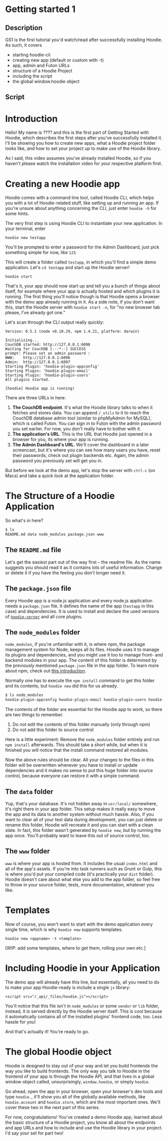 # Getting started 1

## Description

GS1 is the first tutorial you'd watch/read after successfully installing Hoodie. As such, it covers

- starting hoodie-cli
- creating new app (default or custom with -t)
- app, admin and Futon URLs
- structure of a Hoodie Project
- including the script
- the global window.hoodie object

## Script

# Introduction

Hello! My name is ???? and this is the first part of Getting Started with Hoodie, which describes the first steps after you've successfully installed it. I'll be showing you how to create new apps, what a Hoodie project folder looks like, and how to set your project up to make use of the Hoodie library.

As I said, this video assumes you've already installed Hoodie, so if you haven't please watch the installation video for your respective platform first.

# Creating a new Hoodie app

Hoodie comes with a command line tool, called Hoodie CLI, which helps you with a lot of Hoodie-related stuff, like setting up and running an app. If you're unsure about anything concerning the CLI, just enter `hoodie -h` for some hints.

The very first step is using Hoodie CLI to instantiate your new application. In your terminal, enter

`hoodie new testapp`

You'll be prompted to enter a password for the Admin Dashboard, just pick something simple for now, like `123`.

This will create a folder called `testapp`, in which you'll find a simple demo application. Let's `cd testapp` and start up the Hoodie server!

`hoodie start`

That's it, your app should now start up and tell you a bunch of things about itself, for example where your app is actually hosted and which plugins it is running. The first thing you'll notice though is that Hoodie opens a browser with the demo app already running in it. As a side note, if you don't want this, start the Hoodie server with `hoodie start -n`, for "no new browser tab please, I've already got one."

Let's scan through the CLI output really quickly:

    Version: 0.5.1 (node v0.10.29, npm 1.4.21, platform: darwin)

    Initializing...
    CouchDB started: http://127.0.0.1:6098
    Waiting for CouchDB [---*--] SUCCESS
    prompt: Please set an admin password :
    WWW:    http://127.0.0.1:6096
    Admin:  http://127.0.0.1:6097
    Starting Plugin: 'hoodie-plugin-appconfig'
    Starting Plugin: 'hoodie-plugin-email'
    Starting Plugin: 'hoodie-plugin-users'
    All plugins started.

    [hoodie] Hoodie app is running!

There are three URLs in here:

1. __The CouchDB endpoint__. It's what the Hoodie library talks to when it fetches and stores data. You can append `/_utils` to it to reach the CouchDB database admin tool (similar to phpMyAdmin for MySQL), which is called Futon. You can sign in to Futon with the admin password you set earlier. For now, you don't really have to bother with it.
2. __The application's URL__. This is the URL that Hoodie just opened in a browser for you, its where your app is running.
3. __The Admin Dashboard's URL__. We'll cover the dashboard in a later screencast, but it's where you can see how many users you have, reset their passwords, check out plugin backends etc. Again, the admin password you previously set will get you in.

But before we look at the demo app, let's stop the server with `ctrl-c` (on Macs) and take a quick look at the application folder.

# The Structure of a Hoodie Application

So what's in here?

```bash
$ ls
README.md data node_modules package.json www
```

## The `README.md` file

Let's get the easiest part out of the way first – the readme file.
As the name suggests you should read it as it contains lots of useful information. Change or delete it if you have the feeling you don't longer need it.

## The `package.json` file

Every Hoodie app is a node.js application and every node.js application needs a `package.json` file. It defines the name of the app (`testapp` in this case) and dependencies. It is used to install and declare the used versions of [`hoodie-server`](https://github.com/hoodiehq/hoodie-server) and all core plugins.

## The `node_modules` folder

`node_modules`, if you're unfamiliar with it, is where npm, the package management system for Node, keeps all its files. Hoodie uses it to manage its plugins and dependencies, and you might use it too to manage front- and backend modules in your app. The content of this folder is determined by the previously mentioned `package.json` file in the app folder. To learn more about npm, check out [this introduction](#).

Normally one has to execute the `npm install` command to get this folder and its contents, but `hoodie new` did this for us already.

```bash
$ ls node_modules
hoodie-plugin-appconfig hoodie-plugin-email hoodie-plugin-users hoodie-server
```

The contents of the folder are essential for the Hoodie app to work, so there are two things to remember.

1. Do not edit the contents of this folder manually (only through npm)
2. Do not add this folder to source control

Here is a little experiment: Remove the `node_modules` folder entirely and run `npm install` afterwards. This should take a short while, but when it is finished you will notice that the install command restored all modules.

Now the above rules should be clear. All your changes to the files in this folder will be overwritten whenever you have to install or update dependencies and it makes no sense to put this huge folder into source control, because everyone can restore it with a simple command.

## The `data` folder

Yup, that's your database. It's not hidden away in `usr/local/` somewhere, it's right there in your app folder. This setup makes it really easy to move the app and its data to another system without much hassle. Also, if you want to clear all of your test data during development, you can just delete or rename this folder, Hoodie will recreate it and you can start with a clean slate. In fact, this folder wasn't generated by `hoodie new`, but by running the app once. You'll probably want to leave this out of source control, too.

## The `www` folder

`www` is where your app is hosted from. It includes the usual `index.html` and all of the app's assets. If you're into task runners such as Grunt or Gulp, this is where you'd put your compiled code (it's practically your `dist` folder). Hoodie doesn't care about what else you add to the app folder, so feel free to throw in your source folder, tests, more documentation, whatever you like.

# Templates

Now of course, you won't want to start with the demo application every single time, which is why `hoodie new` supports templates.

`hoodie new <appname> -t <template>`

[WIP: add some templates, where to get them, rolling your own etc.]

# Including Hoodie in your Application

The demo app will already have this line, but essentially, all you need to do to make your app Hoodie-ready is include a single `js` library:

    <script src="/_api/_files/hoodie.js"></script>

You'll notice that this file isn't in `node_modules` or some `vendor` or `lib` folder, instead, it is served directly by the Hoodie server itself. This is cool because it automatically contains all of the installed plugins' frontend code, too. Less hassle for you!

And that's actually it! You're ready to go.

# The global Hoodie object

Hoodie is designed to stay out of your way and let you build frontends the way you like to build frontends. The only way you talk to Hoodie in the frontend of your app is through the Hoodie API, and that lives in a global window object called, unsurprisingly, `window.hoodie`, or simply `hoodie`.

Go ahead, open the app in your browser, open your browser's dev tools and type `hoodie.`, it'll show you all of the globally available methods, like `hoodie.account` and `hoodie.store`, which are the most important ones. We'll cover these two in the next part of this series.

For now, congratulations! You've created a demo Hoodie app, learned about the basic structure of a Hoodie project, you know all about the endpoints and app URLs and how to include and use the Hoodie library in your project. I'd say your set for part two!











